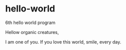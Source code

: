 # hello-world
6th hello world program

Hellow organic creatures,

I am one of you. If you love this world, smile, every day.
